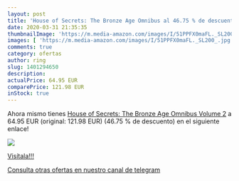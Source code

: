 ```yaml
---
layout: post
title: 'House of Secrets: The Bronze Age Omnibus al 46.75 % de descuento'
date: 2020-03-31 21:35:35
thumbnailImage: 'https://m.media-amazon.com/images/I/51PPFX0maFL._SL200_.jpg'
images: [ 'https://m.media-amazon.com/images/I/51PPFX0maFL._SL200_.jpg' ]
comments: true
category: ofertas
author: ring
slug: 1401294650
description:
actualPrice: 64.95 EUR
comparePrice: 121.98 EUR
inStock: true
---
```


Ahora mismo tienes [House of Secrets: The Bronze Age Omnibus Volume 2](https://www.amazon.com/dp/1401294650/?tag=redken08-20) a 64.95 EUR (original: 121.98 EUR) (46.75 %  de descuento) en el siguiente enlace!

[![](https://m.media-amazon.com/images/I/51PPFX0maFL._SL200_.jpg)](https://www.amazon.com/dp/1401294650/?tag=redken08-20)

[Visítala!!!](https://www.amazon.com/dp/1401294650/?tag=redken08-20)

[Consulta otras ofertas en nuestro canal de telegram](https://t.me/s/ofertas25)

